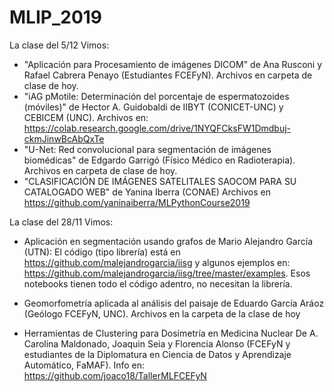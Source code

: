 # MLIP_2019
La clase del 5/12
Vimos:
 * "Aplicación para Procesamiento de imágenes DICOM" de Ana Rusconi y Rafael Cabrera Penayo (Estudiantes FCEFyN). Archivos en carpeta de clase de hoy.
 * "iAG pMotile:  Determinación del porcentaje de espermatozoides (móviles)" de Hector A. Guidobaldi de IIBYT (CONICET-UNC) y CEBICEM (UNC). Archivos en: https://colab.research.google.com/drive/1NYQFCksFW1Dmdbuj-ckmJinwBcAbQxTe
 * "U-Net: Red convolucional para segmentación de imágenes biomédicas" de Edgardo Garrigó (Físico Médico en Radioterapia). Archivos en carpeta de clase de hoy. 
 * "CLASIFICACIÓN DE IMÁGENES SATELITALES SAOCOM PARA SU CATALOGADO WEB" de Yanina Iberra (CONAE) Archivos en https://github.com/yaninaiberra/MLPythonCourse2019   

La clase del 28/11
Vimos:

* Aplicación en segmentación usando grafos de Mario Alejandro García (UTN): 
El código (tipo librería) está en https://github.com/malejandrogarcia/iisg
y algunos ejemplos en:
https://github.com/malejandrogarcia/iisg/tree/master/examples. Esos notebooks tienen todo el código adentro, no necesitan la librería.

* Geomorfometría aplicada al análisis del paisaje de Eduardo García Aráoz (Geólogo FCEFyN, UNC). Archivos en la carpeta de la clase de hoy

* Herramientas de Clustering para Dosimetría en Medicina Nuclear De A. Carolina Maldonado, Joaquin Seia y Florencia Alonso (FCEFyN y estudiantes de la Diplomatura en Ciencia de Datos y Aprendizaje Automático, FaMAF). Info en: https://github.com/joaco18/TallerMLFCEFyN
